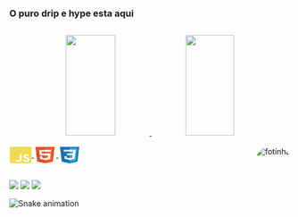 ### O puro drip e hype esta aqui

##

<div align="center">
<a href="https://github.com/snowybelmont">
<img height="180em" width="42%" src="https://github-readme-stats.vercel.app/api?username=snowybelmont&show_icons=true&theme=ocean_dark&include_all_commits=true&count_private=true"/>
<img height="180em" width="41.5%" src="https://github-readme-stats.vercel.app/api/top-langs/?username=snowybelmont&layout=compact&langs_count=7&theme=dracula"/>
</div>

<div style="display: inline_block"><br>
  <img align="center" alt="Js" height="30" width="40" src="https://raw.githubusercontent.com/devicons/devicon/master/icons/javascript/javascript-plain.svg">
  <img align="center" alt="HTML" height="30" width="40" src="https://raw.githubusercontent.com/devicons/devicon/master/icons/html5/html5-original.svg">
  <img align="center" alt="CSS" height="30" width="40" src="https://raw.githubusercontent.com/devicons/devicon/master/icons/css3/css3-original.svg">
  <img align="right" alt="fotinha" height="70" style="border-radius:25px;" src="https://i.imgur.com/uwxwG7G.png">
</div>

##

<div>
  <a href = "mailto:adson.vitorio@fatec.sp.gov.br"><img src="https://img.shields.io/badge/-Gmail-%23333?style=for-the-badge&logo=gmail&logoColor=white" target="_blank"></a>
  <a href="https://www.linkedin.com/in/luisbelmont" target="_blank"><img src="https://img.shields.io/badge/-LinkedIn-%230077B5?style=for-the-badge&logo=linkedin&logoColor=white" target="_blank"></a>
  <a href="https://open.spotify.com/playlist/3kzGLtfGekAOkcjTr6Np4m" target="_blank"><img src="https://img.shields.io/badge/Spotify-1ED760?&style=for-the-badge&logo=spotify&logoColor=white" target="_blank"></a>
  
  ![Snake animation](https://github.com/snowybelmont/snowybelmont/blob/output/github-contribution-grid-snake.svg)
 
</div>

<!--
**snowybelmont/snowybelmont** is a ✨ _special_ ✨ repository because its `README.md` (this file) appears on your GitHub profile.

Here are some ideas to get you started:

- 🔭 I’m currently working on ...
- 🌱 I’m currently learning ...
- 👯 I’m looking to collaborate on ...
- 🤔 I’m looking for help with ...
- 💬 Ask me about ...
- 📫 How to reach me: ...
- 😄 Pronouns: ...
- ⚡ Fun fact: ...
-->
